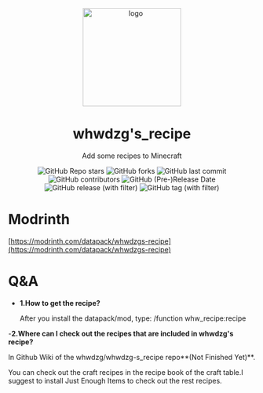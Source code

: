 <div align="center">
    <img align="center" src="https://cdn.modrinth.com/data/aCXZzFav/51254c6117102a53e2c8c9a38968958dd4e19bab.png" alt="logo" width="200">
    <h1 align="center">whwdzg's_recipe</h1>
    <p align="enter">Add some recipes to Minecraft</p>
    <img alt="GitHub Repo stars" src="https://img.shields.io/github/stars/whwdzg/whwdzg-s_recipe">
    <img alt="GitHub forks" src="https://img.shields.io/github/forks/whwdzg/whwdzg-s_recipe">
    <img alt="GitHub last commit" src="https://img.shields.io/github/last-commit/whwdzg/whwdzg-s_recipe">
    <img alt="GitHub contributors" src="https://img.shields.io/github/contributors/whwdzg/whwdzg-s_recipe">
    <img alt="GitHub (Pre-)Release Date" src="https://img.shields.io/github/release-date-pre/whwdzg/whwdzg-s_recipe">
    <img alt="GitHub release (with filter)" src="https://img.shields.io/github/v/release/whwdzg/whwdzg-s_recipe">
    <img alt="GitHub tag (with filter)" src="https://img.shields.io/github/v/tag/whwdzg/whwdzg-s_recipe">
    </br>
</div>

# Modrinth
[https://modrinth.com/datapack/whwdzgs-recipe](https://modrinth.com/datapack/whwdzgs-recipe)

# Q&A
- **1.How to get the recipe?**

  After you install the datapack/mod, type: /function whw_recipe:recipe

-**2.Where can I check out the recipes that are included in whwdzg's recipe?**

  In Github Wiki of the whwdzg/whwdzg-s_recipe repo**(Not Finished Yet)**.
  
  You can check out the craft recipes in the recipe book of the craft table.I suggest to install Just Enough Items to check out the rest recipes.